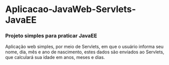 # Aplicacao-JavaWeb-Servlets-JavaEE
### Projeto simples para praticar JavaEE

Aplicação web simples, por meio de Servlets, em que o usuário informa seu nome, dia, mês e ano de nascimento, estes dados são enviados ao Servlets, que calculará sua idade em anos, meses e dias.
